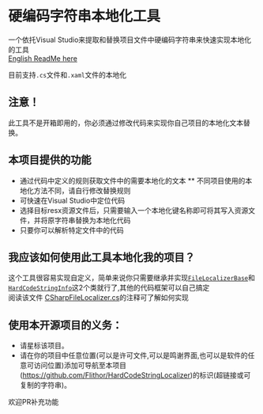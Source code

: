 # 硬编码字符串本地化工具
一个依托Visual Studio来提取和替换项目文件中硬编码字符串来快速实现本地化的工具  
[English ReadMe here](https://github.com/Flithor/HardCodeStringLocalizer/blob/master/README_en.md) 

目前支持`.cs`文件和`.xaml`文件的本地化

## 注意！
此工具不是开箱即用的，你必须通过修改代码来实现你自己项目的本地化文本替换。

## 本项目提供的功能
* 通过代码中定义的规则获取文件中的需要本地化的文本
** 不同项目使用的本地化方法不同，请自行修改替换规则
* 可快速在Visual Studio中定位代码
* 选择目标resx资源文件后，只需要输入一个本地化键名称即可将其写入资源文件，并将原字符串替换为本地化代码
* 只要你可以解析特定文件中的代码

## 我应该如何使用此工具本地化我的项目？
这个工具很容易实现自定义，简单来说你只需要继承并实现[`FileLocalizerBase`](https://github.com/Flithor/HardCodeStringLocalizer/blob/master/HardCodeStringLocalizer/FileProcesser/FileLocalizerBase.cs)和[`HardCodeStringInfo`](https://github.com/Flithor/HardCodeStringLocalizer/blob/master/HardCodeStringLocalizer/FileProcesser/HardCodeStringInfo.cs)这2个类就行了,其他的代码框架可以自己搞定  
阅读该文件
[CSharpFileLocalizer.cs](https://github.com/Flithor/HardCodeStringLocalizer/blob/master/HardCodeStringLocalizer/FileProcesser/LocalizeProcessers/CSharpFileLocalizer.cs)的注释可了解如何实现

## 使用本开源项目的义务：
* 请星标该项目。
* 请在你的项目中任意位置(可以是许可文件,可以是鸣谢界面,也可以是软件的任意可访问位置)添加可导航至本项目(https://github.com/Flithor/HardCodeStringLocalizer)的标识(超链接或可复制的字符串)。

欢迎PR补充功能
